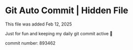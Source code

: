 # Git Auto Commit | Hidden File

This file was added Feb 12, 2025

Just for fun and keeping my daily git commit active 🤪

commit number: 893462
